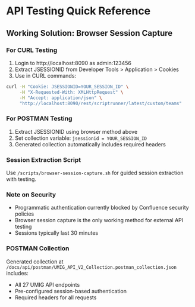 # API Testing Quick Reference

## Working Solution: Browser Session Capture

### For CURL Testing

1. Login to http://localhost:8090 as admin:123456
2. Extract JSESSIONID from Developer Tools > Application > Cookies
3. Use in CURL commands:

```bash
curl -H "Cookie: JSESSIONID=YOUR_SESSION_ID" \
     -H "X-Requested-With: XMLHttpRequest" \
     -H "Accept: application/json" \
     "http://localhost:8090/rest/scriptrunner/latest/custom/teams"
```

### For POSTMAN Testing

1. Extract JSESSIONID using browser method above
2. Set collection variable: `jsessionid = YOUR_SESSION_ID`
3. Generated collection automatically includes required headers

### Session Extraction Script

Use `/scripts/browser-session-capture.sh` for guided session extraction with testing.

### Note on Security

- Programmatic authentication currently blocked by Confluence security policies
- Browser session capture is the only working method for external API testing
- Sessions typically last 30 minutes

### POSTMAN Collection

Generated collection at `/docs/api/postman/UMIG_API_V2_Collection.postman_collection.json` includes:

- All 27 UMIG API endpoints
- Pre-configured session-based authentication
- Required headers for all requests
